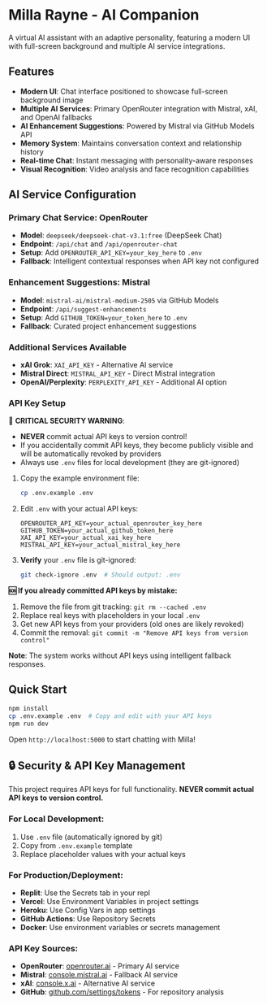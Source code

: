 # Milla Rayne - AI Companion

A virtual AI assistant with an adaptive personality, featuring a modern UI with full-screen background and multiple AI service integrations.

## Features

- **Modern UI**: Chat interface positioned to showcase full-screen background image
- **Multiple AI Services**: Primary OpenRouter integration with Mistral, xAI, and OpenAI fallbacks
- **AI Enhancement Suggestions**: Powered by Mistral via GitHub Models API
- **Memory System**: Maintains conversation context and relationship history
- **Real-time Chat**: Instant messaging with personality-aware responses
- **Visual Recognition**: Video analysis and face recognition capabilities

## AI Service Configuration

### Primary Chat Service: OpenRouter
- **Model**: `deepseek/deepseek-chat-v3.1:free` (DeepSeek Chat)
- **Endpoint**: `/api/chat` and `/api/openrouter-chat`
- **Setup**: Add `OPENROUTER_API_KEY=your_key_here` to `.env`
- **Fallback**: Intelligent contextual responses when API key not configured

### Enhancement Suggestions: Mistral
- **Model**: `mistral-ai/mistral-medium-2505` via GitHub Models
- **Endpoint**: `/api/suggest-enhancements`
- **Setup**: Add `GITHUB_TOKEN=your_token_here` to `.env`
- **Fallback**: Curated project enhancement suggestions

### Additional Services Available
- **xAI Grok**: `XAI_API_KEY` - Alternative AI service
- **Mistral Direct**: `MISTRAL_API_KEY` - Direct Mistral integration
- **OpenAI/Perplexity**: `PERPLEXITY_API_KEY` - Additional AI option

### API Key Setup

🚨 **CRITICAL SECURITY WARNING**: 
- **NEVER** commit actual API keys to version control!
- If you accidentally commit API keys, they become publicly visible and will be automatically revoked by providers
- Always use `.env` files for local development (they are git-ignored)

1. Copy the example environment file:
   ```bash
   cp .env.example .env
   ```

2. Edit `.env` with your actual API keys:
   ```env
   OPENROUTER_API_KEY=your_actual_openrouter_key_here
   GITHUB_TOKEN=your_actual_github_token_here
   XAI_API_KEY=your_actual_xai_key_here
   MISTRAL_API_KEY=your_actual_mistral_key_here
   ```

3. **Verify** your `.env` file is git-ignored:
   ```bash
   git check-ignore .env  # Should output: .env
   ```

**🆘 If you already committed API keys by mistake:**
1. Remove the file from git tracking: `git rm --cached .env`
2. Replace real keys with placeholders in your local `.env`
3. Get new API keys from your providers (old ones are likely revoked)
4. Commit the removal: `git commit -m "Remove API keys from version control"`

**Note**: The system works without API keys using intelligent fallback responses.

## Quick Start

```bash
npm install
cp .env.example .env  # Copy and edit with your API keys
npm run dev
```

Open `http://localhost:5000` to start chatting with Milla!

## 🔒 Security & API Key Management

This project requires API keys for full functionality. **NEVER commit actual API keys to version control.**

### For Local Development:
1. Use `.env` file (automatically ignored by git)
2. Copy from `.env.example` template
3. Replace placeholder values with your actual keys

### For Production/Deployment:
- **Replit**: Use the Secrets tab in your repl
- **Vercel**: Use Environment Variables in project settings
- **Heroku**: Use Config Vars in app settings
- **GitHub Actions**: Use Repository Secrets
- **Docker**: Use environment variables or secrets management

### API Key Sources:
- **OpenRouter**: [openrouter.ai](https://openrouter.ai) - Primary AI service
- **Mistral**: [console.mistral.ai](https://console.mistral.ai) - Fallback AI service  
- **xAI**: [console.x.ai](https://console.x.ai) - Alternative AI service
- **GitHub**: [github.com/settings/tokens](https://github.com/settings/tokens) - For repository analysis
